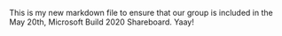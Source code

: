 This is my new markdown file to ensure that our group is included in the May 20th, Microsoft Build 2020 Shareboard.  Yaay!
